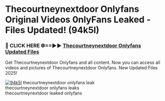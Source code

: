 # Thecourtneynextdoor Onlyfans Original Videos 0nlyFans Leaked - Files Updated! (94k5l)

<h3>🔴 CLICK HERE 🌐==►► <a href="https://tinyurl.com/3hn5wdd3" rel="nofollow">Thecourtneynextdoor Onlyfans Updated Files</a></h3>

Get Thecourtneynextdoor Onlyfans and all content. Now you can access all videos and pictures of Thecourtneynextdoor Onlyfans. New Updated Files 2025!

[![94k5l](https://i.imgur.com/4HnBqBT.gif)](https://tinyurl.com/3hn5wdd3)
thecourtneynextdoor onlyfans leak<br>
thecourtneynextdoor onlyfans leaks<br>
thecourtneynextdoor leaked onlyfans